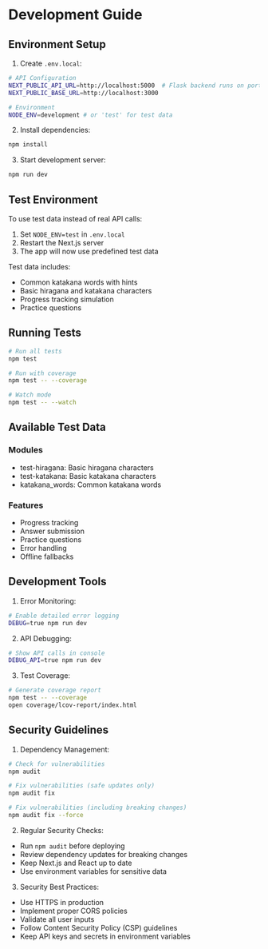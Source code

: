 # Development Guide

## Environment Setup

1. Create `.env.local`:
```bash
# API Configuration
NEXT_PUBLIC_API_URL=http://localhost:5000  # Flask backend runs on port 5000
NEXT_PUBLIC_BASE_URL=http://localhost:3000

# Environment
NODE_ENV=development # or 'test' for test data
```

2. Install dependencies:
```bash
npm install
```

3. Start development server:
```bash
npm run dev
```

## Test Environment

To use test data instead of real API calls:

1. Set `NODE_ENV=test` in `.env.local`
2. Restart the Next.js server
3. The app will now use predefined test data

Test data includes:
- Common katakana words with hints
- Basic hiragana and katakana characters
- Progress tracking simulation
- Practice questions

## Running Tests

```bash
# Run all tests
npm test

# Run with coverage
npm test -- --coverage

# Watch mode
npm test -- --watch
```

## Available Test Data

### Modules
- test-hiragana: Basic hiragana characters
- test-katakana: Basic katakana characters
- katakana_words: Common katakana words

### Features
- Progress tracking
- Answer submission
- Practice questions
- Error handling
- Offline fallbacks

## Development Tools

1. Error Monitoring:
```bash
# Enable detailed error logging
DEBUG=true npm run dev
```

2. API Debugging:
```bash
# Show API calls in console
DEBUG_API=true npm run dev
```

3. Test Coverage:
```bash
# Generate coverage report
npm test -- --coverage
open coverage/lcov-report/index.html
```

## Security Guidelines

1. Dependency Management:
```bash
# Check for vulnerabilities
npm audit

# Fix vulnerabilities (safe updates only)
npm audit fix

# Fix vulnerabilities (including breaking changes)
npm audit fix --force
```

2. Regular Security Checks:
- Run `npm audit` before deploying
- Review dependency updates for breaking changes
- Keep Next.js and React up to date
- Use environment variables for sensitive data

3. Security Best Practices:
- Use HTTPS in production
- Implement proper CORS policies
- Validate all user inputs
- Follow Content Security Policy (CSP) guidelines
- Keep API keys and secrets in environment variables
